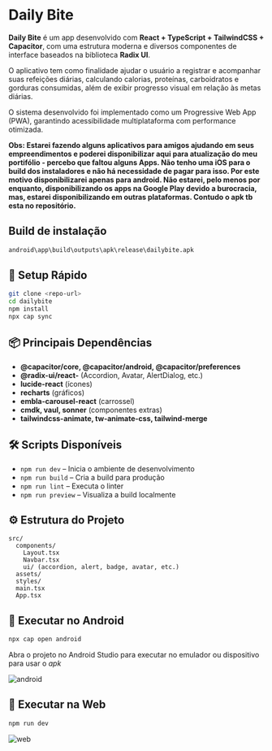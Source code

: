 # Daily Bite

**Daily Bite** é um app desenvolvido com **React + TypeScript + TailwindCSS + Capacitor**, com uma estrutura moderna e diversos componentes de interface baseados na biblioteca **Radix UI**.

O aplicativo tem como finalidade ajudar o usuário a registrar e acompanhar suas refeições diárias, calculando calorias, proteínas, carboidratos e gorduras consumidas, além de exibir progresso visual em relação às metas diárias.

O sistema desenvolvido foi implementado como um Progressive Web App (PWA), garantindo acessibilidade multiplataforma com performance otimizada.

**Obs: Estarei fazendo alguns aplicativos para amigos ajudando em seus empreendimentos e poderei disponibilizar aqui para atualização do meu portifólio - percebo que faltou alguns Apps. Não tenho uma iOS para o build dos instaladores e não há necessidade de pagar para isso. Por este motivo disponibilizarei apenas para android. Não estarei, pelo menos por enquanto, disponibilizando os apps na Google Play devido a burocracia, mas, estarei disponibilizando em outras plataformas. Contudo o apk tb esta no repositório.**

## Build de instalação

```bash
android\app\build\outputs\apk\release\dailybite.apk
```

## 🚀 Setup Rápido

```bash
git clone <repo-url>
cd dailybite
npm install
npx cap sync
```

## 📦 Principais Dependências

- **@capacitor/core, @capacitor/android, @capacitor/preferences**
- **@radix-ui/react-** (Accordion, Avatar, AlertDialog, etc.)
- **lucide-react** (ícones)
- **recharts** (gráficos)
- **embla-carousel-react** (carrossel)
- **cmdk, vaul, sonner** (componentes extras)
- **tailwindcss-animate, tw-animate-css, tailwind-merge**

## 🛠️ Scripts Disponíveis

- `npm run dev` – Inicia o ambiente de desenvolvimento
- `npm run build` – Cria a build para produção
- `npm run lint` – Executa o linter
- `npm run preview` – Visualiza a build localmente

## ⚙️ Estrutura do Projeto

```
src/
  components/
    Layout.tsx
    Navbar.tsx
    ui/ (accordion, alert, badge, avatar, etc.)
  assets/
  styles/
  main.tsx
  App.tsx
```

## 📲 Executar no Android

```bash
npx cap open android
```

Abra o projeto no Android Studio para executar no emulador ou dispositivo para usar o _apk_

![android](https://i.postimg.cc/RhMwQxmZ/Captura-de-tela-2025-05-08-215756.png)

## 📲 Executar na Web

```bash
npm run dev
```

![web](https://i.postimg.cc/xjRvj8GJ/Captura-de-tela-2025-05-08-215842.png)
